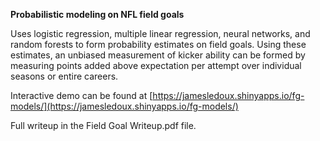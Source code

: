 **Probabilistic modeling on NFL field goals**

Uses logistic regression, multiple linear regression, neural networks, and random forests to form probability estimates on field goals. Using these estimates, an unbiased measurement of kicker ability can be formed by measuring points added above expectation per attempt over individual seasons or entire careers. 

Interactive demo can be found at [https://jamesledoux.shinyapps.io/fg-models/](https://jamesledoux.shinyapps.io/fg-models/)

Full writeup in the Field Goal Writeup.pdf file. 
